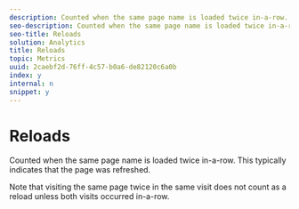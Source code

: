 ```yaml
---
description: Counted when the same page name is loaded twice in-a-row. This typically indicates that the page was refreshed.
seo-description: Counted when the same page name is loaded twice in-a-row. This typically indicates that the page was refreshed.
seo-title: Reloads
solution: Analytics
title: Reloads
topic: Metrics
uuid: 2caebf2d-76ff-4c57-b0a6-de82120c6a0b
index: y
internal: n
snippet: y
---
```


# Reloads

Counted when the same page name is loaded twice in-a-row. This typically indicates that the page was refreshed.

Note that visiting the same page twice in the same visit does not count as a reload unless both visits occurred in-a-row. 
